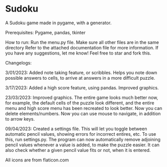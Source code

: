 # Sudoku
A Sudoku game made in pygame, with a generator.

Prerequisites: Pygame, pandas, tkinter

How to run: Run the menu.py file. Make sure all other files are in the same directory
Refer to the attached documentation file for more information.
If you have any suggestions, let me know! Feel free to star and fork this.

Changelogs:

3/01/2023:
Added note taking feature, or scribbles. Helps you note down possible answers to cells, to arrive at answers in a more difficult puzzle.

3/17/2023:
Added a high score feature, using pandas. Improved graphics.

23/03/2023:
Improved graphics. The entire game looks much better now, for example, the default cells of the puzzle look different, and the entire menu and high score menu has been recreated to look better.
Now you can delete elements/numbers.
Now you can use mouse to navigate, in addition to arrow keys.

09/04/2023:
Created a settings file. This will let you toggle between automatic pencil values, showing errors for incorrect entires, etc. To use this, run settings.py. 
The program can now automatically remove adjoining pencil values whenever a value is added, to make the puzzle easier.
It can also check whether a given pencil value fits or not, when it is entered.

All icons are from flaticon.com
